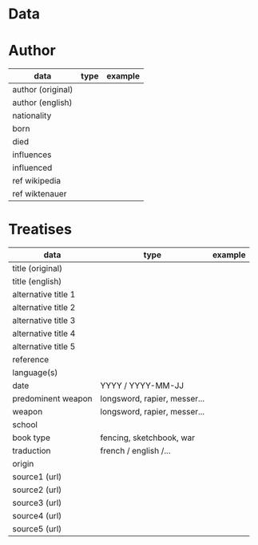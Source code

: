 # Data


# Author

| data                      | type                          | example   |
|---------------------------|-------------------------------|-----------|
| author (original)         |                               |           |
| author (english)          |                               |           |
| nationality               |                               |           |
| born                      |                               |           |
| died                      |                               |           |
| influences                |                               |           |
| influenced                |                               |           |
| ref wikipedia             |                               |           |
| ref wiktenauer            |                               |           |

# Treatises

| data                      | type                          | example   |
|---------------------------|-------------------------------|-----------|
| title (original)          |                               |           |
| title (english)           |                               |           |
| alternative title 1       |                               |           |
| alternative title 2       |                               |           |
| alternative title 3       |                               |           |
| alternative title 4       |                               |           |
| alternative title 5       |                               |           |
| reference                 |                               |           |
| language(s)               |                               |           |
| date                      | YYYY / YYYY-MM-JJ             |           |
| predominent weapon        | longsword, rapier, messer...  |           |
| weapon                    | longsword, rapier, messer...  |           |
| school                    |                               |           |
| book type                 | fencing, sketchbook, war      |           |
| traduction                | french / english /...         |           |
| origin                    |                               |           |
| source1 (url)             |                               |           |
| source2 (url)             |                               |           |
| source3 (url)             |                               |           |
| source4 (url)             |                               |           |
| source5 (url)             |                               |           |


